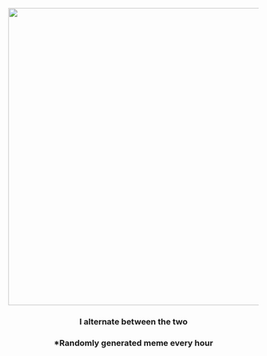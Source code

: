 <p align="center">
        <img src="https://i.redd.it/zbtgmpdq89991.jpg" width="600" height="600">
        </p>
        <h3 align="center">I alternate between the two</h3>
        <h3 align="center">*Randomly generated meme every hour</h3>
    